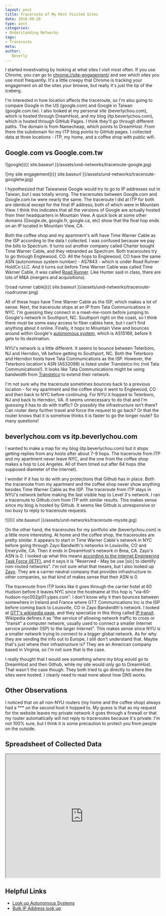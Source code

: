 ```yaml
---
layout: post
title: Traceroute of My Most Visited Sites
date: 2018-09-28
type: post
categories:
- Understanding Networks
tags:
- Traceroute
meta:
author:
   Beverly
---
```


I started investivating by looking at what sites I visit most often. If you use Chrome, you can go to [chrome://site-engagement/](chrome://site-engagement/) and see which sites you use most frequently. It's a little creepy that Chrome is tracking your engagement on all the sites your browse, but really it's just the tip of the iceberg.

I'm interested in how location affects the traceroute, so I'm also going to compare Google in the US (google.com) and Google in Taiwan (google.com.tw). I also looked at my personal site (beverlychou.com), which is hosted through DreamHost, and my blog (itp.beverlychou.com), which is hosted through GitHub Pages. I think they'll go through different paths. The domain is from Namecheap, which points to DreamHost. From there the subdomain for my ITP blog points to GitHub pages. I collected data at three locations - ITP, my home, and a coffee shop with public wifi.

## Google.com vs Google.com.tw

![google]({{ site.baseurl }}/assets/und-networks/traceroute-google.jpg)

![my site engagement]({{ site.baseurl }}/assets/und-networks/traceroute-googletw.jpg)

I hypothesized that Taiwanese Google would try to go to IP addresses out in Taiwan, but I was totally wrong. The traceroutes between Google.com and Google.com.tw were nearly the same. The traceroute I did at ITP for both are identical except for the final IP address, both of which were in Mountain View. I think this indicates that all the versions of Google are actually hosted from their headquarters in Mountain View. A quick look at some other domains (Google.de, google.fr, google.ca, etc) show that the final hop ends on an IP located in Mountain View, CA.

Both the coffee shop and my apartment's wifi have Time Warner Cable as the ISP according to the data I collected. I was confused because we pay the bills to Spectrum. It turns out another company called Charter bought Time Warner Cable, and they rebranded as Spectrum. Both traceroutes try to go through Englewood, CO. All the hops to Englewood, CO have the same ASN (autonomous system number) - AS7843 - which is under Road Runner HoldCo LLC. And it turns out before Time Warner Cable was called Time Warner Cable, it was called <a href="https://en.wikipedia.org/wiki/Spectrum_(cable_service)#History">Road Runner</a>. Like Hunter said in class, there are lots of M&A (mergers and acquisitions).

![road runner cable]({{ site.baseurl }}/assets/und-networks/traceroute-roadrunner.png)

All of these hops have Time Warner Cable as the ISP, which makes a lot of sense. Next, the traceroute stops at an IP from Tata Communications in NYC. I'm guessing they connect in a meet-me-room before jumping to Google's network in Southport, NC. Southport right on the coast, so I think there must be some easy access to fiber cables here, but I can't find anything about it online. Finally, it hops to Mountain View and bounces around within Google's <a href="https://en.wikipedia.org/wiki/Autonomous_system_(Internet)">autonomous system</a>, which is AS15169, before it gets to its destination.

NYU's network is a little different. It seems to bounce between Teterboro, NJ and Herndon, VA before getting to Southport, NC. Both the Teterboro and Herndon hosts have Tata Communications as the ISP. However, the Teterboro location's ASN (AS32098) is listed under Transtelco Inc (not Tata Communications!). It looks like Tata Communications might be using bandwidth from [Transtelco](https://transtelco.net/carrier-services/) to extend their network.

I'm not sure why the traceroute sometimes bounces back to a previous location - for my apartment and the coffee shop it went to Englewood, CO and then back to NYC before continuing. For NYU it hopped to Teterboro, NJ and back to Herndon, VA. It seems unnecessary to do that and I'm guessing it has to do with traffic? Or possibly the infrastructure isn't there? Can router deny further travel and force the request to go back? Or that the router knows that it is somehow thinks it is faster to go the longer route? So many questions!


## beverlychou.com vs itp.beverlychou.com

I wanted to make a map for my blog (itp.beverlychou.com) but it stops getting replies from any hosts after about 7-9 hops. The traceroute from ITP and my apartment never leave NYC, and the one from the coffee shop makes a hop to Los Angeles. All of them timed out after 64 hops (the supposed diameter of the internet).

I wonder if it has to do with any protections that Github has in place. Both the traceroute from my apartment and the coffee shop never show anything besides Time Warner Cable as the ISP. The traceroute from ITP stays in NYU's network before making the last visible hop to Level 3's network. I ran a traceroute to Github.com from ITP with similar results. This makes sense since my blog is hosted by Github. It seems like Github is unresponsive or too busy to reply to traceroute requests.  

![]({{ site.baseurl }}/assets/und-networks/traceroute-mysite.jpg)

On the other hand, the traceroutes for my portfolio site (beverlychou.com) is a little more interesting. At home and the coffee shop, the traceroutes are pretty similar. It appears to start in Time Warner Cable's network in NYC before going through Zayo Bandwith's networks in Louisville, CO and Emeryville, CA. Then it ends in DreamHost's network in Brea, CA. Zayo's ASN is 0. I looked up what this means [according to the Internet Engineering Task Force (IETF)](https://tools.ietf.org/html/rfc7607), and it says it is "Reserved - May be use [sic] to identify non-routed networks". I'm not sure what that means, but I also looked up [Zayo](https://www.zayo.com/). They are a carrier neutral company that provides infrastructure to other companies, so that kind of makes sense that their ASN is 0.

The traceroute from ITP looks like it goes through the carrier hotel at 60 Hudson before it leaves NYC since the hostname at this hop is "via-60-hudson-nyc002jp01.yipes.com". I don't know why it then bounces between somewhere in Ireland and France where GTT Communications Inc is the ISP before coming back to Louisville, CO in Zayo Bandwidth's network. I looked at [GTT's wikipedia page](https://en.wikipedia.org/wiki/GTT_Communications), and they specialize in this thing called [IP transit](https://en.wikipedia.org/wiki/Internet_transit). Wikipedia defines it as "the service of allowing network traffic to cross or "transit" a computer network, usually used to connect a smaller Internet service provider (ISP) to the larger Internet". This makes sense since NYU is a smaller network trying to connect to a bigger global network. As for why they are sending the info out to Europe, I still don't understand that. Maybe that's just where their infrastructure is? They are an American company based in Virginia, so I'm not sure that is the case.

I really thought that I would see something where my blog would go to DreamHost and then Github, while my site would only go to DreamHost. That wasn't the case though. They both tried to go directly to where the sites were hosted. I clearly need to read more about how DNS works.

## Other Observations

I noticed that on all non-NYU routers (my home and the coffee shop) always had a *** on the second host it hopped to. My guess is that as my request for the website leaves my private network it goes through a firewall or that my router automatically will not reply to traceroutes because it's private. I'm not 100% sure, but I think it is some precaution to protect you from people on the outside.

## Spreadsheet of Collected Data

<iframe width="500px" height="400px" src="https://docs.google.com/spreadsheets/d/e/2PACX-1vQTUsgzzhTyGcylY6KEfLUZOLVM835t4I2Ar-psEf0eO-NAKOxKu6tCDDoNfS1fv7WKRfMKoIuf3KKt/pubhtml?widget=true&amp;headers=false"></iframe>

## Helpful Links
- [Look up Autonomous Systems](https://ipduh.com/ip/whois/as/)
- [Bulk IP Address look up](https://www.infobyip.com/ipbulklookup.php)
